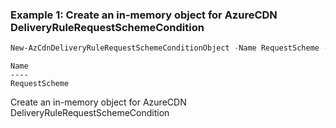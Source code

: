 ### Example 1: Create an in-memory object for AzureCDN DeliveryRuleRequestSchemeCondition
```powershell
New-AzCdnDeliveryRuleRequestSchemeConditionObject -Name RequestScheme -ParameterMatchValue HTTP
```

```output
Name
----
RequestScheme
```

Create an in-memory object for AzureCDN DeliveryRuleRequestSchemeCondition